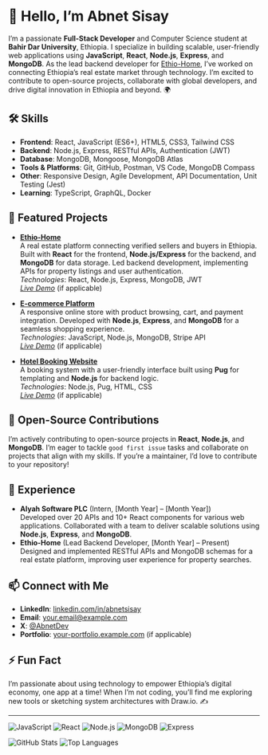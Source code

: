 # 👋 Hello, I’m Abnet Sisay

I’m a passionate **Full-Stack Developer** and Computer Science student at **Bahir Dar University**, Ethiopia. I specialize in building scalable, user-friendly web applications using **JavaScript**, **React**, **Node.js**, **Express**, and **MongoDB**. As the lead backend developer for [Ethio-Home](https://github.com/your-username/Ethio-Home), I’ve worked on connecting Ethiopia’s real estate market through technology. I’m excited to contribute to open-source projects, collaborate with global developers, and drive digital innovation in Ethiopia and beyond. 🌍

## 🛠️ Skills
- **Frontend**: React, JavaScript (ES6+), HTML5, CSS3, Tailwind CSS
- **Backend**: Node.js, Express, RESTful APIs, Authentication (JWT)
- **Database**: MongoDB, Mongoose, MongoDB Atlas
- **Tools & Platforms**: Git, GitHub, Postman, VS Code, MongoDB Compass
- **Other**: Responsive Design, Agile Development, API Documentation, Unit Testing (Jest)
- **Learning**: TypeScript, GraphQL, Docker

## 🌟 Featured Projects
- **[Ethio-Home](https://github.com/your-username/Ethio-Home)**  
  A real estate platform connecting verified sellers and buyers in Ethiopia. Built with **React** for the frontend, **Node.js/Express** for the backend, and **MongoDB** for data storage. Led backend development, implementing APIs for property listings and user authentication.  
  *Technologies*: React, Node.js, Express, MongoDB, JWT  
  *[Live Demo](https://ethio-home.example.com)* (if applicable)

- **[E-commerce Platform](https://github.com/your-username/Ecommerce)**  
  A responsive online store with product browsing, cart, and payment integration. Developed with **Node.js**, **Express**, and **MongoDB** for a seamless shopping experience.  
  *Technologies*: JavaScript, Node.js, MongoDB, Stripe API  
  *[Live Demo](https://ecommerce.example.com)* (if applicable)

- **[Hotel Booking Website](https://github.com/your-username/Hotel-Booking)**  
  A booking system with a user-friendly interface built using **Pug** for templating and **Node.js** for backend logic.  
  *Technologies*: Node.js, Pug, HTML, CSS  
  *[Live Demo](https://hotel-booking.example.com)* (if applicable)

## 🚀 Open-Source Contributions
I’m actively contributing to open-source projects in **React**, **Node.js**, and **MongoDB**. I’m eager to tackle `good first issue` tasks and collaborate on projects that align with my skills. If you’re a maintainer, I’d love to contribute to your repository!

## 💼 Experience
- **Alyah Software PLC** (Intern, [Month Year] – [Month Year])  
  Developed over 20 APIs and 10+ React components for various web applications. Collaborated with a team to deliver scalable solutions using **Node.js**, **Express**, and **MongoDB**.  
- **Ethio-Home** (Lead Backend Developer, [Month Year] – Present)  
  Designed and implemented RESTful APIs and MongoDB schemas for a real estate platform, improving user experience for property searches.

## 📫 Connect with Me
- **LinkedIn**: [linkedin.com/in/abnetsisay](https://linkedin.com/in/your-linkedin)
- **Email**: [your.email@example.com](mailto:your.email@example.com)
- **X**: [@AbnetDev](https://x.com/your-x-handle)
- **Portfolio**: [your-portfolio.example.com](https://your-portfolio.example.com) (if applicable)

## ⚡ Fun Fact
I’m passionate about using technology to empower Ethiopia’s digital economy, one app at a time! When I’m not coding, you’ll find me exploring new tools or sketching system architectures with Draw.io. ✍️

---
![JavaScript](https://img.shields.io/badge/JavaScript-F7DF1E?style=flat&logo=javascript&logoColor=black)
![React](https://img.shields.io/badge/React-61DAFB?style=flat&logo=react&logoColor=black)
![Node.js](https://img.shields.io/badge/Node.js-339933?style=flat&logo=node.js&logoColor=white)
![MongoDB](https://img.shields.io/badge/MongoDB-47A248?style=flat&logo=mongodb&logoColor=white)
![Express](https://img.shields.io/badge/Express-000000?style=flat&logo=express&logoColor=white)

![GitHub Stats](https://github-readme-stats.vercel.app/api?username=your-username&show_icons=true&theme=radical)
![Top Languages](https://github-readme-stats.vercel.app/api/top-langs/?username=your-username&layout=compact&theme=radical)
